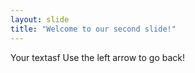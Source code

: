 ```yaml
---
layout: slide
title: "Welcome to our second slide!"
---
```

Your textasf 
Use the left arrow to go back!

